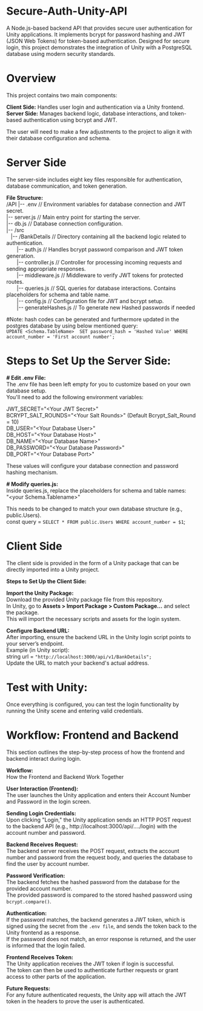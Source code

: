 # Secure-Auth-Unity-API<br>

A Node.js-based backend API that provides secure user authentication for Unity applications. It implements bcrypt for password hashing and JWT (JSON Web Tokens) for token-based authentication. Designed for secure login, this project demonstrates the integration of Unity with a PostgreSQL database using modern security standards.

# Overview<br>

This project contains two main components:<br>

**Client Side:** Handles user login and authentication via a Unity frontend.<br>
**Server Side:** Manages backend logic, database interactions, and token-based authentication using bcrypt and JWT.<br>

The user will need to make a few adjustments to the project to align it with their database configuration and schema.<br>

# Server Side<br>

The server-side includes eight key files responsible for authentication, database communication, and token generation.<br>

**File Structure:**<br>
/API
  |-- .env             // Environment variables for database connection and JWT secret.<br>
  |-- server.js                // Main entry point for starting the server.<br>
  |-- db.js                    // Database connection configuration.<br>
  |-- /src<br>
      &nbsp;&nbsp;&nbsp;|-- /BankDetails         // Directory containing all the backend logic related to authentication.<br>
          &nbsp;&nbsp;&nbsp;&nbsp;&nbsp;&nbsp;&nbsp;|-- auth.js          // Handles bcrypt password comparison and JWT token generation.<br>
          &nbsp;&nbsp;&nbsp;&nbsp;&nbsp;&nbsp;&nbsp;|-- controller.js    // Controller for processing incoming requests and sending appropriate responses.<br>
          &nbsp;&nbsp;&nbsp;&nbsp;&nbsp;&nbsp;&nbsp;|-- middleware.js    // Middleware to verify JWT tokens for protected routes.<br>
          &nbsp;&nbsp;&nbsp;&nbsp;&nbsp;&nbsp;&nbsp;|-- queries.js       // SQL queries for database interactions. Contains placeholders for schema and table name.<br>
          &nbsp;&nbsp;&nbsp;&nbsp;&nbsp;&nbsp;&nbsp;|-- config.js        // Configuration file for JWT and bcrypt setup.<br>
          &nbsp;&nbsp;&nbsp;&nbsp;&nbsp;&nbsp;&nbsp;|-- generateHashes.js     // To generate new Hashed passwords if needed<br>
          
#Note: hash codes can be generated and furthermore updated in the postgres database by using below mentioned query:<br>
`UPDATE <Schema.TableName> 
SET password_hash = 'Hashed Value'
WHERE account_number = 'First account number';`<br>

# Steps to Set Up the Server Side:<br>

**# Edit .env File:**<br>
The .env file has been left empty for you to customize based on your own database setup.<br>
You'll need to add the following environment variables:<br>

JWT_SECRET="\<Your JWT Secret>"<br>
BCRYPT_SALT_ROUNDS="\<Your Salt Rounds>" (Default Bcrypt_Salt_Round = 10)<br>
DB_USER="\<Your Database User>"<br>
DB_HOST="\<Your Database Host>"<br>
DB_NAME="\<Your Database Name>"<br>
DB_PASSWORD="\<Your Database Password>"<br>
DB_PORT="\<Your Database Port>"<br>

These values will configure your database connection and password hashing mechanism.<br>

**# Modify queries.js:**<br>
Inside queries.js, replace the placeholders for schema and table names:<br>
"\<your Schema.Tablename>"<br>

This needs to be changed to match your own database structure (e.g., public.Users).<br>
const query = `SELECT * FROM public.Users WHERE account_number = $1`;<br>

# Client Side<br>

The client side is provided in the form of a Unity package that can be directly imported into a Unity project.<br>

**Steps to Set Up the Client Side:**<br>

**Import the Unity Package:**<br>
Download the provided Unity package file from this repository.<br>
In Unity, go to **Assets > Import Package > Custom Package...** and select the package.<br>
This will import the necessary scripts and assets for the login system.<br>

**Configure Backend URL:**<br>
After importing, ensure the backend URL in the Unity login script points to your server’s endpoint.<br>
Example (in Unity script):<br>
string url = `"http://localhost:3000/api/v1/BankDetails";`<br>
Update the URL to match your backend's actual address.<br>

# Test with Unity:<br>
Once everything is configured, you can test the login functionality by running the Unity scene and entering valid credentials.<br>

# Workflow: Frontend and Backend<br>

This section outlines the step-by-step process of how the frontend and backend interact during login.<br>

**Workflow:** <br>How the Frontend and Backend Work Together<br>

**User Interaction (Frontend):**<br>
The user launches the Unity application and enters their Account Number and Password in the login screen.<br>

**Sending Login Credentials:**<br>
Upon clicking "Login," the Unity application sends an HTTP POST request to the backend API (e.g., http://localhost:3000/api/..../login) with the account number and password.<br>

**Backend Receives Request:**<br>
The backend server receives the POST request, extracts the account number and password from the request body, and queries the database to find the user by account number.<br>

**Password Verification:**<br>
The backend fetches the hashed password from the database for the provided account number.<br>
The provided password is compared to the stored hashed password using `bcrypt.compare()`.<br>

**Authentication:**<br>
If the password matches, the backend generates a JWT token, which is signed using the secret from the `.env file`, and sends the token back to the Unity frontend as a response.<br>
If the password does not match, an error response is returned, and the user is informed that the login failed.<br>

**Frontend Receives Token:**<br>
The Unity application receives the JWT token if login is successful.<br>
The token can then be used to authenticate further requests or grant access to other parts of the application.<br>

**Future Requests:**<br>
For any future authenticated requests, the Unity app will attach the JWT token in the headers to prove the user is authenticated.<br>
